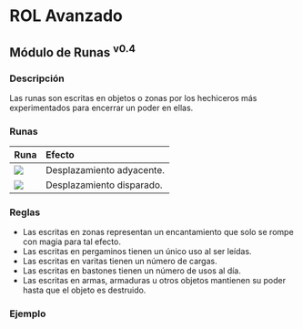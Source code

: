 # ROL Avanzado
## Módulo de Runas <sup>v0.4</sup>

### Descripción
Las runas son escritas en objetos o zonas por los hechiceros más experimentados para encerrar un poder en ellas.

### Runas
| Runa                                                            | Efecto                    |
| :-------------------------------------------------------------- | :------------------------ |
| ![](https://rola.multisitio.es/img/jdr/runas/tocar.mini.png)    | Desplazamiento adyacente. |
| ![](https://rola.multisitio.es/img/jdr/runas/disparar.mini.png) | Desplazamiento disparado. |

### Reglas
* Las escritas en zonas representan un encantamiento que solo se rompe con magia para tal efecto.
* Las escritas en pergaminos tienen un único uso al ser leídas.
* Las escritas en varitas tienen un número de cargas.
* Las escritas en bastones tienen un número de usos al día.
* Las escritas en armas, armaduras u otros objetos mantienen su poder hasta que el objeto es destruido.

### Ejemplo
